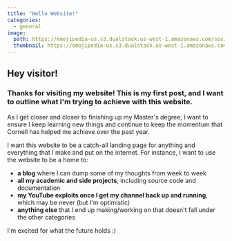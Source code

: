 ```yaml
---
title: "Hello Website!"
categories:
  - general
image:
  path: https://emojipedia-us.s3.dualstack.us-west-1.amazonaws.com/socialmedia/apple/237/waving-hand-sign_1f44b.png
  thumbnail: https://emojipedia-us.s3.dualstack.us-west-1.amazonaws.com/socialmedia/apple/237/waving-hand-sign_1f44b.png
---
```

## Hey visitor!
### Thanks for visiting my website! This is my first post, and I want to outline what I'm trying to achieve with this website. 

As I get closer and closer to finishing up my Master's degree, I want to ensure I keep learning new things and continue to keep the momentum that Cornell has helped me achieve over the past year.

I want this website to be a catch-all landing page for anything and everything that I make and put on the internet. For instance, I want to use the website to be a home to:
- **a blog** where I can dump some of my thoughts from week to week 
- **all my academic and side projects**, including source code and documentation
- **my YouTube exploits once I get my channel back up and running**, which may be never (but I'm optimistic)
- **anything else** that I end up making/working on that doesn't fall under the other categories

I'm excited for what the future holds :)
